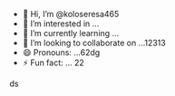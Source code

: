 - 👋 Hi, I’m @koloseresa465
- 👀 I’m interested in ...
- 🌱 I’m currently learning ...
- 💞️ I’m looking to collaborate on ...12313
- 😄 Pronouns: ...62dg
- ⚡ Fun fact: ...
22
<!---
koloseresa/koloseresa is a ✨ special ✨ repository beca132use its `README.md` (this file) appears on your GitHub profvvile.
You can click the Preview link to take a look at your changes.
--->
ds
